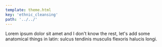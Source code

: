 ```yaml
---
template: theme.html
key: 'ethnic_cleansing'
path: '../../'
---
```


Lorem ipsum dolor sit amet and I don't know the rest, let's add some anatomical things in latin: sulcus tendinis musculis flexoris halucis longi.